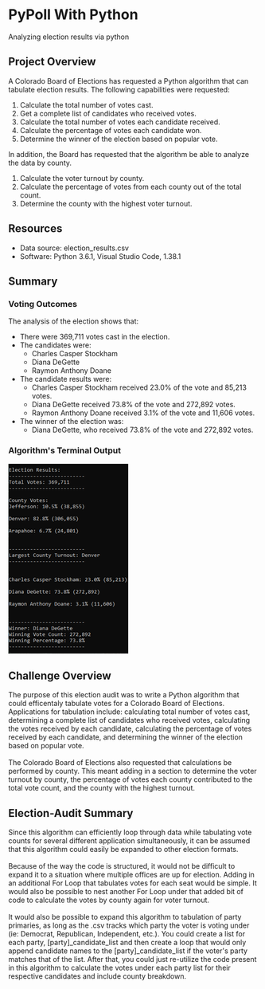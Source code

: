 # PyPoll With Python
Analyzing election results via python

## Project Overview
A Colorado Board of Elections has requested a Python algorithm that can tabulate election results. The following capabilities were requested: 

1. Calculate the total number of votes cast. 
2. Get a complete list of candidates who received votes.
3. Calculate the total number of votes each candidate received. 
4. Calculate the percentage of votes each candidate won. 
5. Determine the winner of the election based on popular vote. </br>

In addition, the Board has requested that the algorithm be able to analyze the data by county. 

1. Calculate the voter turnout by county. 
2. Calculate the percentage of votes from each county out of the total count. 
3. Determine the county with the highest voter turnout. 

## Resources
- Data source: election_results.csv
- Software: Python 3.6.1, Visual Studio Code, 1.38.1

## Summary
### Voting Outcomes
The analysis of the election shows that: 
- There were 369,711 votes cast in the election. 
- The candidates were:
	- Charles Casper Stockham
	- Diana DeGette
	- Raymon Anthony Doane
- The candidate results were: 
	- Charles Casper Stockham received 23.0% of the vote and 85,213 votes. 
	- Diana DeGette received 73.8% of the vote and 272,892 votes. 
	- Raymon Anthony Doane received 3.1% of the vote and 11,606 votes. 
- The winner of the election was: 
	- Diana DeGette, who received 73.8% of the vote and 272,892 votes. 
### Algorithm's Terminal Output
![Terminal Output](Resources/Terminal_Output.png)

## Challenge Overview

The purpose of this election audit was to write a Python algorithm that could efficentaly tabulate votes for a Colorado Board of Elections. 
Applications for tabulation include: calculating total number of votes cast, determining a complete list of candidates who received votes, calculating the votes received by each candidate, calculating the percentage of votes received by each candidate, and determining the winner of the election based on popular vote.</br></br>
The Colorado Board of Elections also requested that calculations be performed by county. This meant adding in a section to determine the voter turnout by county, the percentage of votes each county contributed to the total vote count, and the county with the highest turnout. 


## Election-Audit Summary
Since this algorithm can efficiently loop through data while tabulating vote counts for several different application simultaneously, it can be assumed that this algorithm could easily be expanded to other election formats. </br></br>
Because of the way the code is structured, it would not be difficult to expand it to a situation where multiple offices are up for election. Adding in an additional For Loop that tabulates votes for each seat would be simple. It would also be possible to nest another For Loop under that added bit of code to calculate the votes by county again for voter turnout. </br></br>
It would also be possible to expand this algorithm to tabulation of party primaries, as long as the .csv tracks which party the voter is voting under (ie: Democrat, Republican, Independent, etc.). You could create a list for each party, [party]_candidate_list and then create a loop that would only append candidate names to the [party]_candidate_list if the voter's party matches that of the list. After that, you could just re-utilize the code present in this algorithm to calculate the votes under each party list for their respective candidates and include county breakdown. 
